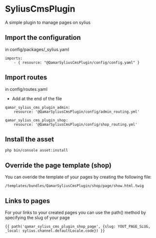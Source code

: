 # SyliusCmsPlugin

A simple plugin to manage pages on sylius


## Import the configuration

in config/packages/_sylius.yaml
```
imports:
    - { resource: "@QamarSyliusCmsPlugin/config/config.yaml" }
```

## Import routes

in config/routes.yaml
- Add at the end of the file
```
qamar_sylius_cms_plugin_admin:
    resource: '@QamarSyliusCmsPlugin/config/admin_routing.yml'

qamar_sylius_cms_plugin_shop:
    resource: '@QamarSyliusCmsPlugin/config/shop_routing.yml'
```

## Install the asset
```
php bin/console asset:install
```

## Override the page template (shop)
You can overide the template of your pages by creating the following file:
```
/templates/bundles/QamarSyliusCmsPlugin/shop/page/show.html.twig
```

## Links to pages
For your links to your created pages you can use the path() method by specifying the slug of your page
```
{{ path('qamar_sylius_cms_plugin_shop_page', {slug: YOUT_PAGE_SLUG, _local: sylius.channel.defaultLocale.code}) }}
```
